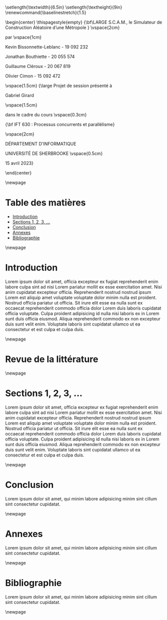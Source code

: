 \setlength{\textwidth}{6.5in}
\setlength{\textheight}{9in}
\renewcommand{\baselinestretch}{1.5}

\begin{center}
\thispagestyle{empty}
{\bf\LARGE S.C.A.M., le Simulateur de Construction Aléatoire d’une Métropole }
\vspace{2cm}

par
\vspace{1cm}

Kevin Bissonnette-Leblanc - 19 092 232

Jonathan Bouthiette - 20 055 574

Guillaume Cléroux - 20 067 819

Olivier Cimon - 15 092 472

\vspace{1.5cm}
{\large Projet de session présenté à

Gabriel Girard

\vspace{1.5cm}

dans le cadre du cours
\vspace{0.3cm}

{\bf IFT 630 : Processus concurrents et parallélisme}

\vspace{2cm}

DÉPARTEMENT D'INFORMATIQUE

UNIVERSITÉ DE SHERBROOKE
\vspace{0.5cm}

15 avril 2023}

\end{center}

\newpage

# Table des matières

<!-- toc -->

- [Introduction](#introduction)
- [Sections 1, 2, 3, ...](#sections-1-2-3-)
- [Conclusion](#conclusion)
- [Annexes](#annexes)
- [Bibliographie](#bibliographie)

<!-- tocstop -->

\newpage

# Introduction

Lorem ipsum dolor sit amet, officia excepteur ex fugiat reprehenderit enim labore culpa sint ad nisi Lorem pariatur mollit ex esse exercitation amet. Nisi anim cupidatat excepteur officia. Reprehenderit nostrud nostrud ipsum Lorem est aliquip amet voluptate voluptate dolor minim nulla est proident. Nostrud officia pariatur ut officia. Sit irure elit esse ea nulla sunt ex occaecat reprehenderit commodo officia dolor Lorem duis laboris cupidatat officia voluptate. Culpa proident adipisicing id nulla nisi laboris ex in Lorem sunt duis officia eiusmod. Aliqua reprehenderit commodo ex non excepteur duis sunt velit enim. Voluptate laboris sint cupidatat ullamco ut ea consectetur et est culpa et culpa duis.

\newpage

# Revue de la littérature

\newpage

# Sections 1, 2, 3, ...

Lorem ipsum dolor sit amet, officia excepteur ex fugiat reprehenderit enim labore culpa sint ad nisi Lorem pariatur mollit ex esse exercitation amet. Nisi anim cupidatat excepteur officia. Reprehenderit nostrud nostrud ipsum Lorem est aliquip amet voluptate voluptate dolor minim nulla est proident. Nostrud officia pariatur ut officia. Sit irure elit esse ea nulla sunt ex occaecat reprehenderit commodo officia dolor Lorem duis laboris cupidatat officia voluptate. Culpa proident adipisicing id nulla nisi laboris ex in Lorem sunt duis officia eiusmod. Aliqua reprehenderit commodo ex non excepteur duis sunt velit enim. Voluptate laboris sint cupidatat ullamco ut ea consectetur et est culpa et culpa duis.

\newpage

# Conclusion

Lorem ipsum dolor sit amet, qui minim labore adipisicing minim sint cillum sint consectetur cupidatat.

\newpage

# Annexes

Lorem ipsum dolor sit amet, qui minim labore adipisicing minim sint cillum sint consectetur cupidatat.

\newpage

# Bibliographie

Lorem ipsum dolor sit amet, qui minim labore adipisicing minim sint cillum sint consectetur cupidatat.

\newpage
